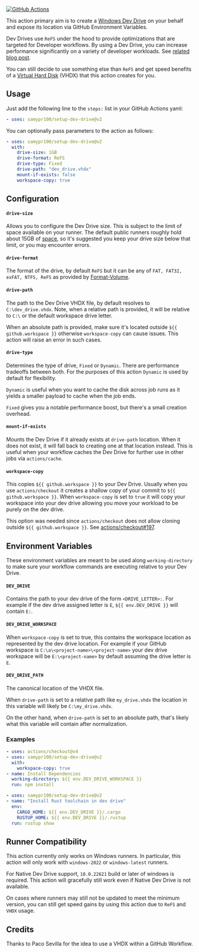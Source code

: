 [![GitHub Actions][github-actions-badge]](https://github.com/samypr100/setup-dev-drive/actions/workflows/main.yml)

[github-actions-badge]: https://github.com/samypr100/setup-dev-drive/actions/workflows/main.yml/badge.svg

This action primary aim is to create a [Windows Dev Drive](https://learn.microsoft.com/en-us/windows/dev-drive/)
on your behalf and expose its location via GitHub Environment Variables.

Dev Drives use `ReFS` under the hood to provide optimizations that are targeted for Developer workflows.
By using a Dev Drive, you can increase performance significantly on a variety of developer workloads.
See [related blog post](https://devblogs.microsoft.com/visualstudio/devdrive/).

You can still decide to use something else than `ReFS` and get speed benefits of
a [Virtual Hard Disk](https://en.wikipedia.org/wiki/VHD_(file_format)) (VHDX) that
this action creates for you.

## Usage

Just add the following line to the `steps:` list in your GitHub Actions yaml:

```yaml
- uses: samypr100/setup-dev-drive@v2
```

You can optionally pass parameters to the action as follows:

```yaml
- uses: samypr100/setup-dev-drive@v2
  with:
    drive-size: 1GB
    drive-format: ReFS
    drive-type: Fixed
    drive-path: "dev_drive.vhdx"
    mount-if-exists: false
    workspace-copy: true
```

## Configuration

#### `drive-size`

Allows you to configure the Dev Drive size. This is subject to the limit of space
available on your runner. The default public runners roughly hold about 15GB of
[space](https://docs.github.com/en/actions/using-github-hosted-runners/about-github-hosted-runners/about-github-hosted-runners#standard-github-hosted-runners-for-public-repositories),
so it's suggested you keep your drive size below that limit, or you may encounter errors.

#### `drive-format`

The format of the drive, by default `ReFS` but it can be any of `FAT, FAT32, exFAT, NTFS, ReFS`
as provided by [Format-Volume](https://learn.microsoft.com/en-us/powershell/module/storage/format-volume).

#### `drive-path`

The path to the Dev Drive VHDX file, by default resolves to `C:\dev_drive.vhdx`.
Note, when a relative path is provided, it will be relative to `C:\` or the default
workspace drive letter.

When an absolute path is provided, make sure it's located outside `${{ github.workspace }}`
otherwise `workspace-copy` can cause issues. This action will raise an error in such cases.

#### `drive-type`

Determines the type of drive, `Fixed` or `Dynamic`. There are performance tradeoffs between
both. For the purposes of this action `Dynamic` is used by default for flexibility.

`Dynamic` is useful when you want to cache the disk across job runs as it yields a smaller
payload to cache when the job ends.

`Fixed` gives you a notable performance boost, but there's a small creation overhead.

#### `mount-if-exists`

Mounts the Dev Drive if it already exists at `drive-path` location. When it does not exist,
it will fall back to creating one at that location instead. This is useful when your workflow
caches the Dev Drive for further use in other jobs via `actions/cache`.

#### `workspace-copy`

This copies `${{ github.workspace }}` to your Dev Drive. Usually when you use `actions/checkout`
it creates a shallow copy of your commit to `${{ github.workspace }}`. When `workspace-copy`
is set to `true` it will copy your workspace into your dev drive allowing you move your
workload to be purely on the dev drive.

This option was needed since `actions/checkout` does not allow cloning outside `${{ github.workspace }}`.
See [actions/checkout#197](https://github.com/actions/checkout/issues/197).

## Environment Variables

These environment variables are meant to be used along `working-directory` to make sure
your workflow commands are executing relative to your Dev Drive.

#### `DEV_DRIVE`

Contains the path to your dev drive of the form `<DRIVE_LETTER>:`. For example if the dev drive
assigned letter is `E`, `${{ env.DEV_DRIVE }}` will contain `E:`.

#### `DEV_DRIVE_WORKSPACE`

When `workspace-copy` is set to true, this contains the workspace location as represented
by the dev drive location. For example if your GitHub workspace is `C:\a\<project-name>\<project-name>`
your dev drive workspace will be `E:\<project-name>` by default assuming the drive letter is `E`.

#### `DEV_DRIVE_PATH`

The canonical location of the VHDX file.

When `drive-path` is set to a relative path like `my_drive.vhdx`
the location in this variable will likely be `C:\my_drive.vhdx`.

On the other hand, when `drive-path` is set to an absolute path,
that's likely what this variable will contain after normalization.

### Examples

```yaml
- uses: actions/checkout@v4
- uses: samypr100/setup-dev-drive@v2
  with:
    workspace-copy: true
- name: Install Dependencies
  working-directory: ${{ env.DEV_DRIVE_WORKSPACE }}
  run: npm install
```

```yaml
- uses: samypr100/setup-dev-drive@v2
- name: "Install Rust toolchain in dev drive"
  env:
    CARGO_HOME: ${{ env.DEV_DRIVE }}/.cargo
    RUSTUP_HOME: ${{ env.DEV_DRIVE }}/.rustup
  run: rustup show
```

## Runner Compatibility

This action currently only works on Windows runners. In particular, this
action will only work with `windows-2022` or `windows-latest` runners.

For Native Dev Drive support, `10.0.22621` build or later of windows is required.
This action will gracefully still work even if Native Dev Drive is not available.

On cases where runners may still not be updated to meet the minimum version, you can
still get speed gains by using this action due to `ReFS` and `VHDX` usage.


## Credits

Thanks to Paco Sevilla for the idea to use a VHDX within a GitHub Workflow.
